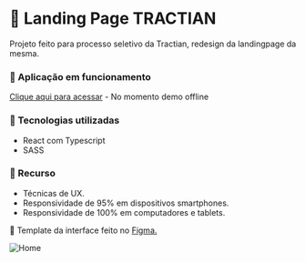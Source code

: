 # 🔧 Landing Page TRACTIAN
Projeto feito para processo seletivo da Tractian, redesign da landingpage da mesma.


### 🚀 Aplicação em funcionamento
[Clique aqui para acessar]() - No momento demo offline


### 🧰 Tecnologias utilizadas
- React com Typescript
- SASS


### 💎 Recurso
- Técnicas de UX.
- Responsividade de 95% em dispositivos smartphones.
- Responsividade de 100% em computadores e tablets.


🎨 Template da interface feito no <a target="_blank" href="https://www.figma.com/file/rXOCal19NaqNFffiHsYdeQ/Landing-Page-Tractian?node-id=0%3A1">Figma.</a>


![Home](https://i.imgur.com/mB4FfuJ.png)

